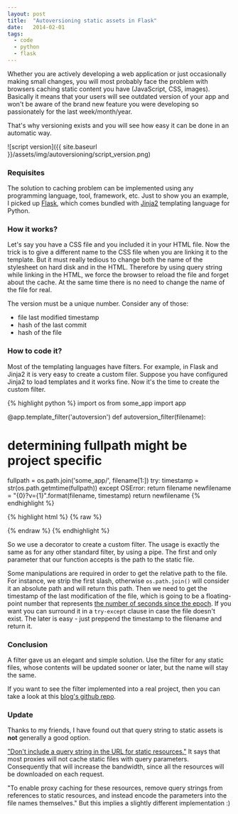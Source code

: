 ```yaml
---
layout: post
title:  "Autoversioning static assets in Flask"
date:   2014-02-01
tags:
  - code
  - python
  - flask
---
```


Whether you are actively developing a web application or just occasionally making
small changes, you will most probably face the problem with browsers caching static
content you have (JavaScript, CSS, images). Basically it means that your users will
see outdated version of your app and won't be aware of the brand new feature you
were developing so passionately for the last week/month/year.

That's why versioning exists and you will see how easy it can be done in an automatic
way.

![script version]({{ site.baseurl }}/assets/img/autoversioning/script_version.png)

### Requisites

The solution to caching problem can be implemented using any programming language,
tool, framework, etc. Just to show you an example, I picked up [Flask](http://flask.pocoo.org/),
which comes bundled with [Jinja2](http://jinja.pocoo.org/docs/) templating language
for Python.


### How it works?

Let's say you have a CSS file and you included it in your HTML file. Now the trick
is to give a different name to the CSS file when you are linking it to the template.
But it must really tedious to change both the name of the stylesheet on hard disk and
in the HTML. Therefore by using query string while linking in the HTML, we force
the browser to reload the file and forget about the cache. At the same time there
is no need to change the name of the file for real.

The version must be a unique number. Consider any of those:

 * file last modified timestamp
 * hash of the last commit
 * hash of the file

### How to code it?

Most of the templating languages have filters. For example, in Flask and Jinja2
it is very easy to create a custom filer. Suppose you have configured Jinja2 to load
templates and it works fine. Now it's the time to create the custom filter.

{% highlight python %}
import os
from some_app import app


@app.template_filter('autoversion')
def autoversion_filter(filename):
  # determining fullpath might be project specific
  fullpath = os.path.join('some_app/', filename[1:])
  try:
      timestamp = str(os.path.getmtime(fullpath))
  except OSError:
      return filename
  newfilename = "{0}?v={1}".format(filename, timestamp)
  return newfilename
{% endhighlight %}

{% highlight html %}
{% raw %}
<script src="{{ url_for('static', filename='js/script.js')|autoversion }}"></script>
{% endraw %}
{% endhighlight %}

So we use a decorator to create a custom filter. The usage is exactly the same as
for any other standard filter, by using a pipe. The first and only parameter that
our function accepts is the path to the static file.

Some manipulations are required in order to get the relative path to the file.
For instance, we strip the first slash, otherwise `os.path.join()` will consider
it an absolute path and will return this path. Then we need to get the timestamp
of the last modification of the file, which is going to be a floating-point number that represents
[the number of seconds since the epoch](http://docs.python.org/2/library/os.path.html#os.path.getmtime).
If you want you can surround it in a `try-except` clause in case the file doesn't
exist. The later is easy - just preppend the timestamp to the filename and return it.

### Conclusion

A filter gave us an elegant and simple solution. Use the filter for any static
files, whose contents will be updated sooner or later, but the name will stay
the same.

If you want to see the filter implemented into a real project, then you can
take a look at this [blog's github repo](https://github.com/ana-balica/codee_blog).

### Update

Thanks to my friends, I have found out that query string to static assets is **not**
generally a good option.

["Don't include a query string in the URL for static resources."](https://developers.google.com/speed/docs/best-practices/caching)
It says that most proxies will not cache static files with query parameters.
Consequently that will increase the bandwidth, since all the resources will be
downloaded on each request.

"To enable proxy caching for these resources, remove
query strings from references to static resources, and instead encode the parameters
into the file names themselves." But this implies a slightly different implementation :)